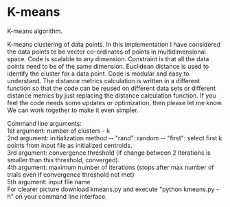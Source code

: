 # K-means
K-means algorithm.

K-means clustering of data points. In this implementation I have considered the data points te be vector co-ordinates of points in multidimensional space. Code is scalable to any dimension. Constraint is that all the data points need to be of the same dimension. Euclidean distance is used to identify the cluster for a data point. Code is modular and easy to understand. The distance metrics calculation is written in a different function so that the code can be reused on different data sets or different distance metrics by just replacing the distance calculation function.   If you feel the code needs some updates or optimization, then please let me know. We can work together to make it even simpler.

Command line arguments:    
1st argument: number of clusters - k    
2nd argument: initialization method -­‐ "rand": random -­‐ "first": select first k points from input file as initialized centroids.    
3rd argument: convergence threshold (if change between 2 iterations is smaller than this threshold, converged).    
4th argument: maximum number of iterations (stops after max number of trials even if convergence threshold not met)    
5th argument: input file name    
For clearer picture download kmeans.py and execute "python kmeans.py -h" on your command line interface.
